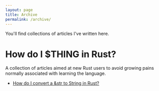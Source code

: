 ```yaml
---
layout: page
title: Archive
permalink: /archive/
---
```


You'll find collections of articles I've written here.

# How do I $THING in Rust?
A collection of articles aimed at new Rust users to avoid growing pains
normally associated with learning the language.

- [How do I convert a &str to String in
  Rust?](/2016/05/26/how-do-i-str-string.html)
